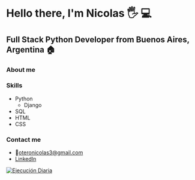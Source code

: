 # Hello there, I'm Nicolas  :raised_hand_with_fingers_splayed: :computer:
## Full Stack Python Developer from Buenos Aires, Argentina :house:

### About me

### Skills
* Python
  - Django
* SQL
* HTML
* CSS

### Contact me
* :email:oteronicolas3@gmail.com
* <a href='https://www.linkedin.com/in/nicolas-otero-2907b5149/' target="_blank">LinkedIn</a>



[![Ejecución Diaria](https://github.com/nicolas0715/WebScrapping1/actions/workflows/main.yml/badge.svg)](https://github.com/nicolas0715/WebScrapping1/actions/workflows/main.yml)
